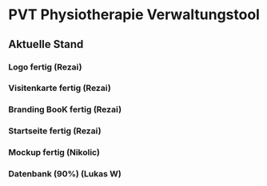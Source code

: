 # PVT Physiotherapie Verwaltungstool

## Aktuelle Stand

### Logo fertig (Rezai)
### Visitenkarte fertig (Rezai)
### Branding BooK fertig (Rezai)
### Startseite fertig (Rezai)

### Mockup fertig (Nikolic)

### Datenbank (90%) (Lukas W)

